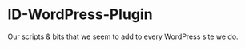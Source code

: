 ID-WordPress-Plugin
===================

Our scripts &amp; bits that we seem to add to every WordPress site we do.
